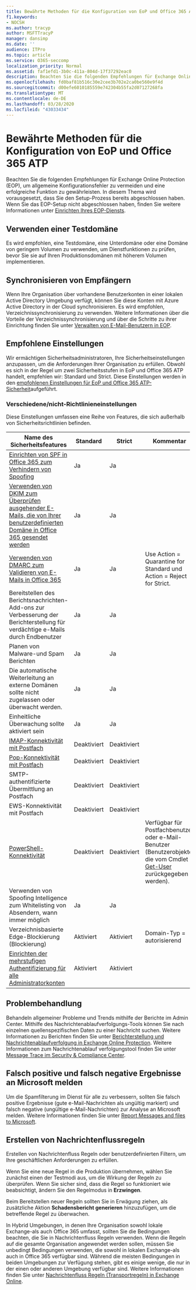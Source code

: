 ```yaml
---
title: Bewährte Methoden für die Konfiguration von EoP und Office 365 ATP
f1.keywords:
- NOCSH
ms.author: tracyp
author: MSFTTracyP
manager: dansimp
ms.date: ''
audience: ITPro
ms.topic: article
ms.service: O365-seccomp
localization_priority: Normal
ms.assetid: faf1efd1-3b0c-411a-804d-17f37292eac0
description: Beachten Sie die folgenden Empfehlungen für Exchange Online Protection (EOP), um allgemeine Konfigurationsfehler zu vermeiden und eine erfolgreiche Funktion zu gewährleisten.
ms.openlocfilehash: fd0baf81b516c30e2cee3b702e2ca0be560e9f4d
ms.sourcegitcommit: d00efe6010185559e742304b55fa2d07127268fa
ms.translationtype: MT
ms.contentlocale: de-DE
ms.lasthandoff: 03/28/2020
ms.locfileid: "43033434"
---
```

# <a name="best-practices-for-configuring-eop-and-office-365-atp"></a>Bewährte Methoden für die Konfiguration von EoP und Office 365 ATP

Beachten Sie die folgenden Empfehlungen für Exchange Online Protection (EOP), um allgemeine Konfigurationsfehler zu vermeiden und eine erfolgreiche Funktion zu gewährleisten. In diesem Thema wird vorausgesetzt, dass Sie den Setup-Prozess bereits abgeschlossen haben. Wenn Sie das EOP-Setup nicht abgeschlossen haben, finden Sie weitere Informationen unter [Einrichten Ihres EOP-Diensts](set-up-your-eop-service.md).

## <a name="use-a-test-domain"></a>Verwenden einer Testdomäne

Es wird empfohlen, eine Testdomäne, eine Unterdomäne oder eine Domäne von geringem Volumen zu verwenden, um Dienstfunktionen zu prüfen, bevor Sie sie auf Ihren Produktionsdomänen mit höherem Volumen implementieren.

## <a name="synchronize-recipients"></a>Synchronisieren von Empfängern

Wenn Ihre Organisation über vorhandene Benutzerkonten in einer lokalen Active Directory Umgebung verfügt, können Sie diese Konten mit Azure Active Directory in der Cloud synchronisieren. Es wird empfohlen, Verzeichnissynchronisierung zu verwenden. Weitere Informationen über die Vorteile der Verzeichnissynchronisierung und über die Schritte zu ihrer Einrichtung finden Sie unter [Verwalten von E-Mail-Benutzern in EOP](manage-mail-users-in-eop.md).

## <a name="recommended-settings"></a>Empfohlene Einstellungen

Wir ermächtigen Sicherheitsadministratoren, Ihre Sicherheitseinstellungen anzupassen, um die Anforderungen Ihrer Organisation zu erfüllen. Obwohl es sich in der Regel um zwei Sicherheitsstufen in EoP und Office 365 ATP handelt, empfehlen wir: Standard und Strict. Diese Einstellungen werden in den [empfohlenen Einstellungen für EoP und Office 365 ATP-Sicherheit](recommended-settings-for-eop-and-office365-atp.md)aufgeführt.

### <a name="miscellaneousnon-policy-settings"></a>Verschiedene/nicht-Richtlinieneinstellungen

Diese Einstellungen umfassen eine Reihe von Features, die sich außerhalb von Sicherheitsrichtlinien befinden.

|Name des Sicherheitsfeatures|Standard|Strict|Kommentar|
|---------|---------|---------|---------|
|[Einrichten von SPF in Office 365 zum Verhindern von Spoofing](set-up-spf-in-office-365-to-help-prevent-spoofing.md)|Ja|Ja||
|[Verwenden von DKIM zum Überprüfen ausgehender E-Mails, die von Ihrer benutzerdefinierten Domäne in Office 365 gesendet werden](use-dkim-to-validate-outbound-email.md)|Ja|Ja||
|[Verwenden von DMARC zum Validieren von E-Mails in Office 365](use-dmarc-to-validate-email.md)|Ja|Ja|Use Action = Quarantine for Standard und Action = Reject for Strict.|
|Bereitstellen des Berichtsnachrichten-Add-ons zur Verbesserung der Berichterstellung für verdächtige e-Mails durch Endbenutzer|Ja|Ja||
|Planen von Malware-und Spam Berichten|Ja|Ja||
|Die automatische Weiterleitung an externe Domänen sollte nicht zugelassen oder überwacht werden.|Ja|Ja||
|Einheitliche Überwachung sollte aktiviert sein|Ja|Ja||
|[IMAP-Konnektivität mit Postfach](https://docs.microsoft.com/Exchange/clients-and-mobile-in-exchange-online/pop3-and-imap4/enable-or-disable-pop3-or-imap4-access)|Deaktiviert|Deaktiviert||
|[Pop-Konnektivität mit Postfach](https://docs.microsoft.com/Exchange/clients-and-mobile-in-exchange-online/pop3-and-imap4/enable-or-disable-pop3-or-imap4-access)|Deaktiviert|Deaktiviert||
|SMTP-authentifizierte Übermittlung an Postfach|Deaktiviert|Deaktiviert||
|EWS-Konnektivität mit Postfach|Deaktiviert|Deaktiviert||
|[PowerShell-Konnektivität](https://docs.microsoft.com/powershell/exchange/exchange-online/disable-access-to-exchange-online-powershell)|Deaktiviert|Deaktiviert|Verfügbar für Postfachbenutzer oder e-Mail-Benutzer (Benutzerobjekte, die vom Cmdlet [Get-User](https://docs.microsoft.com/powershell/module/exchange/users-and-groups/get-user) zurückgegeben werden).|
|Verwenden von Spoofing Intelligence zum Whitelisting von Absendern, wann immer möglich|Ja|Ja||
|Verzeichnisbasierte Edge-Blockierung (Blockierung)|Aktiviert|Aktiviert|Domain-Typ = autorisierend|
|[Einrichten der mehrstufigen Authentifizierung für alle Administratorkonten](https://docs.microsoft.com/office365/admin/security-and-compliance/set-up-multi-factor-authentication)|Aktiviert|Aktiviert||

## <a name="troubleshooting"></a>Problembehandlung

Behandeln allgemeiner Probleme und Trends mithilfe der Berichte im Admin Center. Mithilfe des Nachrichtenablaufverfolgungs-Tools können Sie nach einzelnen quellenspezifischen Daten zu einer Nachricht suchen. Weitere Informationen zu Berichten finden Sie unter [Berichterstellung und Nachrichtenablaufverfolgung in Exchange Online Protection](reporting-and-message-trace-in-exchange-online-protection.md). Weitere Informationen zum Nachrichtenablauf verfolgungstool finden Sie unter [Message Trace im Security & Compliance Center](message-trace-scc.md).

## <a name="report-false-positive-and-false-negatives-to-microsoft"></a>Falsch positive und falsch negative Ergebnisse an Microsoft melden

Um die Spamfilterung im Dienst für alle zu verbessern, sollten Sie falsch positive Ergebnisse (gute e-Mail-Nachrichten als ungültig markiert) und falsch negative (ungültige e-Mail-Nachrichten) zur Analyse an Microsoft melden. Weitere Informationen finden Sie unter [Report Messages and files to Microsoft](report-junk-email-messages-to-microsoft.md).

## <a name="create-mail-flow-rules"></a>Erstellen von Nachrichtenflussregeln

Erstellen von Nachrichtenfluss Regeln oder benutzerdefinierten Filtern, um Ihre geschäftlichen Anforderungen zu erfüllen.

Wenn Sie eine neue Regel in die Produktion übernehmen, wählen Sie zunächst einen der Testmodi aus, um die Wirkung der Regeln zu überprüfen. Wenn Sie sicher sind, dass die Regel so funktioniert wie beabsichtigt, ändern Sie den Regelmodus in **Erzwingen**.

Beim Bereitstellen neuer Regeln sollten Sie in Erwägung ziehen, als zusätzliche Aktion **Schadensbericht generieren** hinzuzufügen, um die betreffende Regel zu überwachen.

In Hybrid Umgebungen, in denen Ihre Organisation sowohl lokale Exchange-als auch Office 365 umfasst, sollten Sie die Bedingungen beachten, die Sie in Nachrichtenfluss Regeln verwenden. Wenn die Regeln auf die gesamte Organisation angewendet werden sollen, müssen Sie unbedingt Bedingungen verwenden, die sowohl in lokalen Exchange-als auch in Office 365 verfügbar sind. Während die meisten Bedingungen in beiden Umgebungen zur Verfügung stehen, gibt es einige wenige, die nur in der einen oder anderen Umgebung verfügbar sind. Weitere Informationen finden Sie unter [Nachrichtenfluss Regeln (Transportregeln) in Exchange Online](https://docs.microsoft.com/exchange/security-and-compliance/mail-flow-rules/mail-flow-rules).
